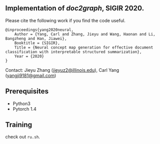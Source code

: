 ## Implementation of *doc2graph*, SIGIR 2020.

Please cite the following work if you find the code useful.

```
@inproceedings{yang2020neural,
	Author = {Yang, Carl and Zhang, Jieyu and Wang, Haonan and Li, Bangzheng and Han, Jiawei},
	Booktitle = {SIGIR},
	Title = {Neural concept map generation for effective document classification with interpretable structured summarization},
	Year = {2020}
}
```
Contact: Jieyu Zhang (jieyuz2@illinois.edu), Carl Yang (yangji9181@gmail.com)


## Prerequisites
- Python3
- Pytorch 1.4

## Training 
check out `ru.sh`.

